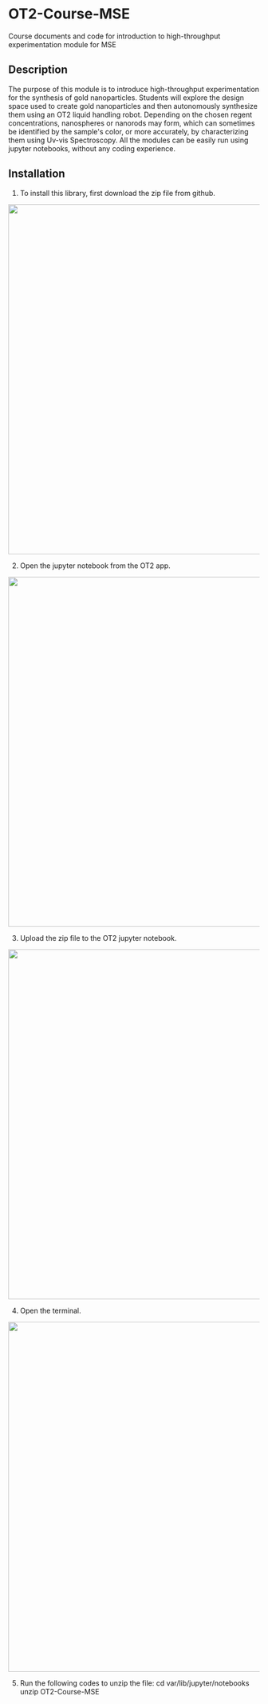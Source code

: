 # OT2-Course-MSE
Course documents and code for introduction to high-throughput experimentation module for MSE

## Description 
The purpose of this module is to introduce high-throughput experimentation for the synthesis of gold nanoparticles. Students will explore the design space used to create gold nanoparticles and then autonomously synthesize them using an OT2 liquid handling robot. Depending on the chosen regent concentrations, nanospheres or nanorods may form, which can sometimes be identified by the sample's color, or more accurately, by characterizing them using Uv-vis Spectroscopy. All the modules can be easily run using jupyter notebooks, without any coding experience.  


## Installation 

1. To install this library, first download the zip file from github.

<img src= "../images/download_zip.jpg" width = "700"/>

2. Open the jupyter notebook from the OT2 app.

<img src= "../images/jupyter notebook OT2.jpg" width = "700"/>

3. Upload the zip file to the OT2 jupyter notebook.

<img src= "../images/upload_file.jpg" width = "700"/>

4. Open the terminal.

<img src= "../images/terminal.jpg" width = "700"/>   

5. Run the following codes to unzip the file:
   <html>
      <head>
      	cd var/lib/jupyter/notebooks 
      	unzip OT2-Course-MSE
      </head>
    </html>
